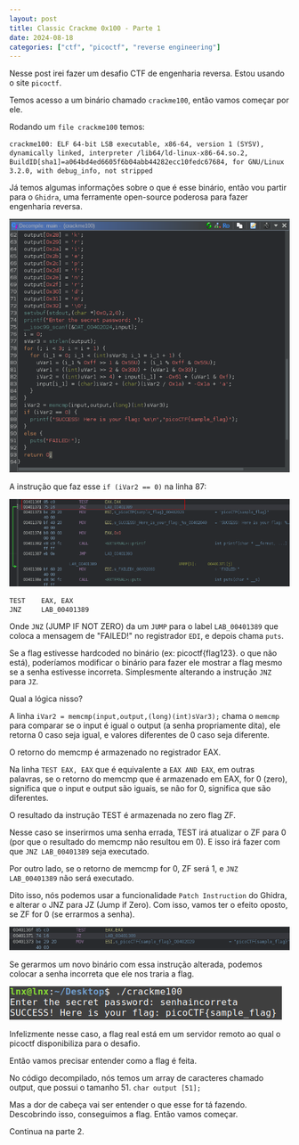 ```yaml
---
layout: post
title: Classic Crackme 0x100 - Parte 1
date: 2024-08-18
categories: ["ctf", "picoctf", "reverse engineering"]
---
```


Nesse post irei fazer um desafio CTF de engenharia reversa. 
Estou usando o site ```picoctf```.

Temos acesso a um binário chamado ```crackme100```, então vamos começar por ele.

Rodando um ```file crackme100``` temos:

```
crackme100: ELF 64-bit LSB executable, x86-64, version 1 (SYSV), dynamically linked, interpreter /lib64/ld-linux-x86-64.so.2, BuildID[sha1]=a064bd4ed6605f6b04abb44282ecc10fedc67684, for GNU/Linux 3.2.0, with debug_info, not stripped
```

Já temos algumas informações sobre o que é esse binário, então vou partir para o ```Ghidra```, uma ferramente open-source poderosa para fazer engenharia reversa.

![Print](/assets/imgs/1.png)

A instrução que faz esse ```if (iVar2 == 0)``` na linha 87:

![Print](/assets/imgs/2.png)

```
TEST    EAX, EAX
JNZ     LAB_00401389
```

Onde ```JNZ``` (JUMP IF NOT ZERO) da um ```JUMP``` para o label ```LAB_00401389``` que coloca a mensagem de "FAILED!" no registrador ```EDI```, e depois chama ```puts```.

Se a flag estivesse hardcoded no binário (ex: picoctf{flag123}. o que não está), poderíamos modificar o binário para fazer ele mostrar a flag mesmo se a senha estivesse incorreta. Simplesmente alterando a instrução ```JNZ``` para ```JZ```.

Qual a lógica nisso?

A linha ```iVar2 = memcmp(input,output,(long)(int)sVar3);``` chama o ```memcmp``` para comparar se o input é igual o output (a senha propriamente dita), ele retorna 0 caso seja igual, e valores diferentes de 0 caso seja diferente. 

O retorno do memcmp é armazenado no registrador EAX. 

Na linha ```TEST EAX, EAX``` que é equivalente a ```EAX AND EAX```, em outras palavras, se o retorno do memcmp que é armazenado em EAX, for 0 (zero), significa que o input e output são iguais, se não for 0, significa que são diferentes.

O resultado da instrução TEST é armazenada no zero flag ZF.

Nesse caso se inserirmos uma senha errada, TEST irá atualizar o ZF para 0 (por que o resultado do memcmp não resultou em 0). E isso irá fazer com que ```JNZ LAB_00401389``` seja executado.

Por outro lado, se o retorno de memcmp for 0, ZF será 1, e ```JNZ LAB_00401389``` não será executado.

Dito isso, nós podemos usar a funcionalidade ```Patch Instruction``` do Ghidra, e alterar o JNZ para JZ (Jump if Zero). Com isso, vamos ter o efeito oposto, se ZF for 0 (se errarmos a senha).

![Print](/assets/imgs/3.png)

Se gerarmos um novo binário com essa instrução alterada, podemos colocar a senha incorreta que ele nos traria a flag.

![Print](/assets/imgs/4.png)

Infelizmente nesse caso, a flag real está em um servidor remoto ao qual o picoctf disponibiliza para o desafio.

Então vamos precisar entender como a flag é feita.

No código decompilado, nós temos um array de caracteres chamado output, que possui o tamanho 51. ```char output [51];```

Mas a dor de cabeça vai ser entender o que esse for tá fazendo. Descobrindo isso, conseguimos a flag. Então vamos começar.

Continua na parte 2.

